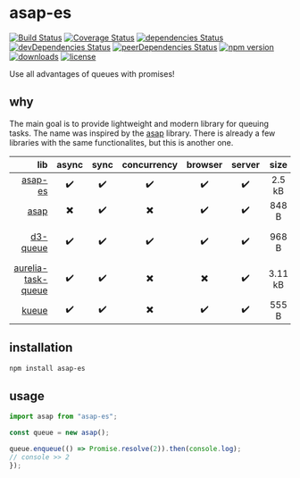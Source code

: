 # asap-es

[![Build Status](https://travis-ci.org/tlaziuk/asap-es.svg?branch=master)](https://travis-ci.org/tlaziuk/asap-es)
[![Coverage Status](https://coveralls.io/repos/github/tlaziuk/asap-es/badge.svg?branch=master)](https://coveralls.io/github/tlaziuk/asap-es?branch=master)
[![dependencies Status](https://david-dm.org/tlaziuk/asap-es/status.svg)](https://david-dm.org/tlaziuk/asap-es)
[![devDependencies Status](https://david-dm.org/tlaziuk/asap-es/dev-status.svg)](https://david-dm.org/tlaziuk/asap-es?type=dev)
[![peerDependencies Status](https://david-dm.org/tlaziuk/asap-es/peer-status.svg)](https://david-dm.org/tlaziuk/asap-es?type=peer)
[![npm version](https://badge.fury.io/js/asap-es.svg)](https://badge.fury.io/js/asap-es)
[![downloads](https://img.shields.io/npm/dm/asap-es.svg)](https://www.npmjs.com/package/asap-es)
[![license](https://img.shields.io/npm/l/asap-es.svg)](https://www.npmjs.com/package/asap-es)

Use all advantages of queues with promises!

## why

The main goal is to provide lightweight and modern library for queuing tasks.
The name was inspired by the [asap](https://github.com/kriskowal/asap) library.
There is already a few libraries with the same functionalites, but this is another one.

| lib | async | sync | concurrency | browser | server | size | license |
| ---: | :---: | :---: | :---: | :---: | :---: | :---: | :--- |
| [asap-es](https://github.com/tlaziuk/asap-es) | ✔️ | ✔️ | ✔️ | ✔️ | ✔️ | 2.5 kB | MIT |
| [asap](https://github.com/kriskowal/asap) | ✖️ | ✔️ | ✖️ | ✔️ | ✔️ | 848 B | MIT |
| [d3-queue](https://github.com/d3/d3-queue) | ✔️ | ✔️ | ✔️ | ✔️ | ✔️ | 968 B | BSD-3-Clause |
| [aurelia-task-queue](https://github.com/aurelia/task-queue) | ✔️ | ✔️ | ✖️ | ✖️ | ✔️ | 3.11 kB | MIT |
| [kueue](https://github.com/jasonkneen/kueue) | ✔️ | ✔️ | ✖️ | ✔️ | ✔️ | 555 B | Apache 2.0 |

## installation

``` sh
npm install asap-es
```

## usage

``` typescript
import asap from "asap-es";

const queue = new asap();

queue.enqueue(() => Promise.resolve(2)).then(console.log);
// console >> 2
});
```
